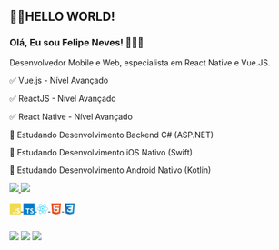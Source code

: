 ## 👋🏾HELLO WORLD!

### Olá, Eu sou Felipe Neves! 🙋🏾‍♂️

Desenvolvedor Mobile e Web, especialista em React Native e Vue.JS.

✅  Vue.js - Nível Avançado

✅  ReactJS - Nível Avançado

✅  React Native - Nível Avançado

🎯 Estudando Desenvolvimento Backend C# (ASP.NET)

🎯 Estudando Desenvolvimento iOS Nativo (Swift)

🎯 Estudando Desenvolvimento Android Nativo (Kotlin)

 <div>
  <a href="https://github.com/lipeneves">
  <img height="180em" src="https://github-readme-stats.vercel.app/api?username=lipeneves&show_icons=true&theme=dark&include_all_commits=true&count_private=true"/>
  <img height="180em" src="https://github-readme-stats.vercel.app/api/top-langs/?username=lipeneves&layout=compact&langs_count=16&theme=dark"/>
</div>
  
<div style="display: inline_block"><br> 
  <img align="center" alt="Felipe-Js" height="20" width="20" src="https://raw.githubusercontent.com/devicons/devicon/master/icons/javascript/javascript-plain.svg">
  <img align="center" alt="Felipe-Ts" height="20" width="20" src="https://raw.githubusercontent.com/devicons/devicon/master/icons/typescript/typescript-plain.svg">
  <img align="center" alt="Felipe-React" height="20" width="20" src="https://raw.githubusercontent.com/devicons/devicon/master/icons/react/react-original.svg">
  <img align="center" alt="Felipe-HTML" height="20" width="20" src="https://raw.githubusercontent.com/devicons/devicon/master/icons/html5/html5-original.svg">
  <img align="center" alt="Felipe-CSS" height=20" width="20" src="https://raw.githubusercontent.com/devicons/devicon/master/icons/css3/css3-original.svg">
  <img align="right" alt="" src="">
</div>

##

<div> 
<a href = "mailto:rj.felipeneves@gmail.com"/" target="_blank"><img src="https://img.shields.io/badge/Gmail-D14836?style=for-the-badge&logo=gmail&logoColor=white" "target="_blank"></a>
  <a href="https://www.linkedin.com/in/felipenvs/" "target="_blank"><img src="https://img.shields.io/badge/-LinkedIn-%230077B5?style=for-the-badge&logo=linkedin&logoColor=white" "target="_blank"></a> 
   <a href="https://www.felipeneves.net"/" target="_blank"><img src="https://img.shields.io/badge/Meu_Site-3a464b?style=for-the-badge&logo=Google-chrome&logoColor=white" "target="_blank"></a>
</div>
